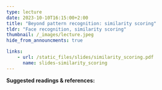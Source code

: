 ```yaml
---
type: lecture
date: 2023-10-10T16:15:00+2:00
title: "Beyond pattern recognition: similarity scoring"
tldr: "Face recognition, similarity scoring"
thumbnail: /_images/lecture.jpeg
hide_from_announcments: true

links: 
    - url: /static_files/slides/similarity_scoring.pdf
      name: slides-similarity_scoring
---
```


**Suggested readings & references:**

